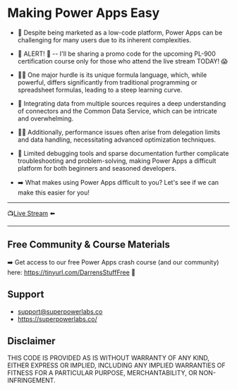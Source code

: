 # Making Power Apps Easy

- 🤔 Despite being marketed as a low-code platform, Power Apps can be challenging for many users due to its inherent complexities.

- 🚨 ALERT! 🚨 -- I'll be sharing a promo code for the upcoming PL-900 certification course only for those who attend the live stream TODAY! 😱

- 🧑‍💻 One major hurdle is its unique formula language, which, while powerful, differs significantly from traditional programming or spreadsheet formulas, leading to a steep learning curve.

- 🎯 Integrating data from multiple sources requires a deep understanding of connectors and the Common Data Service, which can be intricate and overwhelming.

- 🏃‍♂️ Additionally, performance issues often arise from delegation limits and data handling, necessitating advanced optimization techniques.

- 🐜 Limited debugging tools and sparse documentation further complicate troubleshooting and problem-solving, making Power Apps a difficult platform for both beginners and seasoned developers.

- ➡️ What makes using Power Apps difficult to you? Let's see if we can make this easier for you!

---

📺[Live Stream](https://youtu.be/Ag0I4wMrFMo) ⬅️

---

## Free Community & Course Materials

➡️ Get access to our free Power Apps crash course (and our community) here: 
https://tinyurl.com/DarrensStuffFree 🔗

## Support

- support@superpowerlabs.co
- https://superpowerlabs.co/

## Disclaimer

THIS CODE IS PROVIDED AS IS WITHOUT WARRANTY OF ANY KIND, EITHER EXPRESS OR IMPLIED, INCLUDING ANY IMPLIED WARRANTIES OF FITNESS FOR A PARTICULAR PURPOSE, MERCHANTABILITY, OR NON-INFRINGEMENT.
